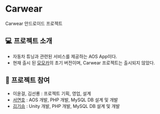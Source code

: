 # Carwear
Carwear 안드로이드 프로젝트

## 💻 프로젝트 소개
- 자동차 튜닝과 관련된 서비스를 제공하는 AOS App이다.
- 현재 출시 된 [모모카](https://github.com/YeonHoit/-MomoCar-)의 초기 버전이며, Carwear 프로젝트는 출시되지 않았다.

## 👤 프로젝트 참여
- 이윤걸, 김선룡 : 프로젝트 기획, 영업, 설계
- [서연호](https://github.com/YeonHoit) : AOS 개발, PHP 개발, MySQL DB 설계 및 개발
- [김기승](https://github.com/Giseung30) : Unity 개발, PHP 개발, MySQL DB 설계 및 개발
